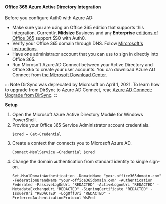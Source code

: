 #### Office 365 Azure Active Directory Integration

Before you configure Auth0 with Azure AD:

* Make sure you are using an Office 365 edition that supports this integration. Currently, **Midsize** Business and any **Enterprise** [editions of Office 365](https://office.microsoft.com/en-us/business/compare-office-365-for-business-plans-FX102918419.aspx) support SSO with Auth0. 
* Verify your Office 365 domain through DNS. Follow [Mircrosoft's instructions](https://support.office.com/en-us/article/gather-the-information-you-need-to-create-office-365-dns-records-77f90d4a-dc7f-4f09-8972-c1b03ea85a67).
* Have one administrator account that you can use to sign in directly into Office 365.
* Run Microsoft Azure AD Connect between your Active Directory and Office 365 to create your user accounts. You can download Azure AD Connect from [the Microsoft Download Center](https://www.microsoft.com/en-us/download/details.aspx?id=47594).

::: Note
DirSync was deprecated by Microsoft on April 1, 2021. To learn how to upgrade from DirSync to Azure AD Connect, read [Azure AD Connect: Upgrade from DirSync](https://docs.microsoft.com/en-us/azure/active-directory/hybrid/how-to-dirsync-upgrade-get-started).
:::

**Setup**
1. Open the Microsoft Azure Active Directory Module for Windows PowerShell.
2. Provide your Office 365 Service Administrator account credentials.
    ```
    $cred = Get-Credential
    ```
3. Create a context that connects you to Microsoft Azure AD.
    ```
    Connect-MsolService –Credential $cred
    ```
4. Change the domain authentication from standard identity to single sign-on.
    ```
    Set-MsolDomainAuthentication -DomainName "your-office365domain.com" -FederationBrandName "your-office365domain.com" -Authentication Federated -PassiveLogOnUri "REDACTED" -ActiveLogonUri "REDACTED" -MetadataExchangeUri "REDACTED" -SigningCertificate "REDACTED" -IssuerUri "REDACTED" -LogOffUri "REDACTED" -PreferredAuthenticationProtocol WsFed
    ```

